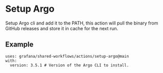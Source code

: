 # Setup Argo

Setup Argo cli and add it to the PATH, this action will pull the binary from GitHub releases and store it in cache for the next run.

## Example

```
uses: grafana/shared-workflows/actions/setup-argo@main
with:
  version: 3.5.1 # Version of the Argo CLI to install.

```
